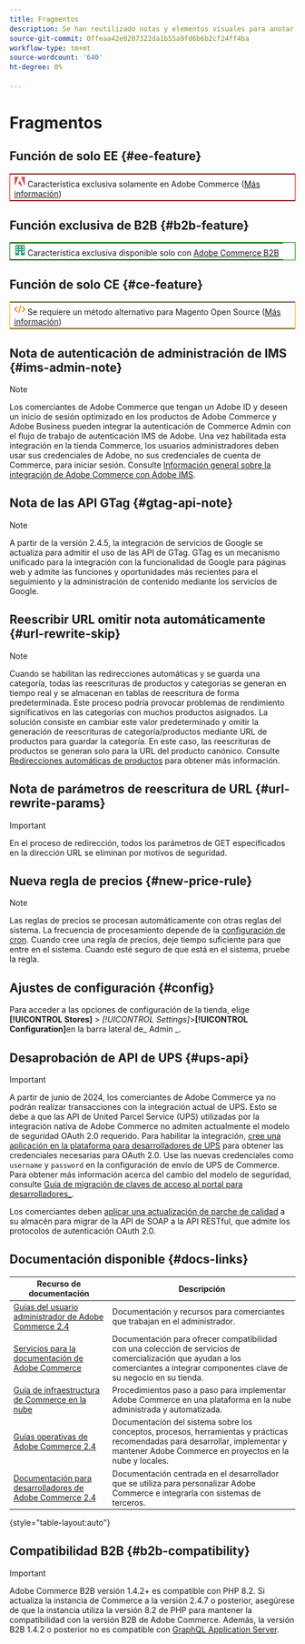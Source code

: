 ```yaml
---
title: Fragmentos
description: Se han reutilizado notas y elementos visuales para anotar una función o página que se aplica a una edición específica
source-git-commit: 0ffeaa42e0207322da1b55a9fd6b6b2cf24ff4ba
workflow-type: tm+mt
source-wordcount: '640'
ht-degree: 0%

---
```


# Fragmentos

## Función de solo EE {#ee-feature}

<table style="border:1px solid red">
<tr><td><img alt="Función Adobe Commerce" src="../assets/adobe-logo.svg" width="20" height="20" /> Característica exclusiva solamente en Adobe Commerce (<a href="https://experienceleague.adobe.com/docs/commerce-admin/user-guides/home.html?lang=es#product-editions">Más información</a>)</td></tr>
</table>

## Función exclusiva de B2B {#b2b-feature}

<table style="border:1px solid green">
<tr><td><img alt="Función Adobe Commerce B2B" src="../assets/b2b.svg" width="20" height="20" /> Característica exclusiva disponible solo con <a href="https://experienceleague.adobe.com/docs/commerce-admin/b2b/introduction.html?lang=es">Adobe Commerce B2B</a></td></tr>
</table>

## Función de solo CE {#ce-feature}

<table style="border:1px solid orange">
<tr><td><img alt="Función Magento Open Source" src="../assets/open-source.svg" width="20" height="20" /> Se requiere un método alternativo para Magento Open Source (<a href="https://experienceleague.adobe.com/docs/commerce-admin/user-guides/home.html?lang=es#product-editions">Más información</a>)</td></tr>
</table>

## Nota de autenticación de administración de IMS {#ims-admin-note}

>[!NOTE]
>
>Los comerciantes de Adobe Commerce que tengan un Adobe ID y deseen un inicio de sesión optimizado en los productos de Adobe Commerce y Adobe Business pueden integrar la autenticación de Commerce Admin con el flujo de trabajo de autenticación IMS de Adobe. Una vez habilitada esta integración en la tienda Commerce, los usuarios administradores deben usar sus credenciales de Adobe, no sus credenciales de cuenta de Commerce, para iniciar sesión. Consulte [Información general sobre la integración de Adobe Commerce con Adobe IMS](/help/getting-started/adobe-ims-integration-overview.md).

## Nota de las API GTag {#gtag-api-note}

>[!NOTE]
>
>A partir de la versión 2.4.5, la integración de servicios de Google se actualiza para admitir el uso de las API de GTag. GTag es un mecanismo unificado para la integración con la funcionalidad de Google para páginas web y admite las funciones y oportunidades más recientes para el seguimiento y la administración de contenido mediante los servicios de Google.

## Reescribir URL omitir nota automáticamente {#url-rewrite-skip}

>[!NOTE]
>
>Cuando se habilitan las redirecciones automáticas y se guarda una categoría, todas las reescrituras de productos y categorías se generan en tiempo real y se almacenan en tablas de reescritura de forma predeterminada. Este proceso podría provocar problemas de rendimiento significativos en las categorías con muchos productos asignados. La solución consiste en cambiar este valor predeterminado y omitir la generación de reescrituras de categoría/productos mediante URL de productos para guardar la categoría. En este caso, las reescrituras de productos se generan solo para la URL del producto canónico. Consulte [Redirecciones automáticas de productos](/help/merchandising-promotions/url-redirect-product-automatic.md) para obtener más información.

## Nota de parámetros de reescritura de URL {#url-rewrite-params}

>[!IMPORTANT]
>
>En el proceso de redirección, todos los parámetros de GET especificados en la dirección URL se eliminan por motivos de seguridad.

## Nueva regla de precios {#new-price-rule}

>[!NOTE]
>
>Las reglas de precios se procesan automáticamente con otras reglas del sistema. La frecuencia de procesamiento depende de la [configuración de cron](https://experienceleague.adobe.com/docs/commerce-operations/configuration-guide/cli/configure-cron-jobs.html?lang=es). Cuando cree una regla de precios, deje tiempo suficiente para que entre en el sistema. Cuando esté seguro de que está en el sistema, pruebe la regla.

## Ajustes de configuración {#config}

Para acceder a las opciones de configuración de la tienda, elige **[!UICONTROL Stores]** > _[!UICONTROL Settings]_>**[!UICONTROL Configuration]**&#x200B;en la barra lateral de_ Admin _.

## Desaprobación de API de UPS {#ups-api}

>[!IMPORTANT]
>
>A partir de junio de 2024, los comerciantes de Adobe Commerce ya no podrán realizar transacciones con la integración actual de UPS. Esto se debe a que las API de United Parcel Service (UPS) utilizadas por la integración nativa de Adobe Commerce no admiten actualmente el modelo de seguridad OAuth 2.0 requerido. Para habilitar la integración, [cree una aplicación en la plataforma para desarrolladores de UPS](https://developer.ups.com/get-started) para obtener las credenciales necesarias para OAuth 2.0. Use las nuevas credenciales como `username` y `password` en la configuración de envío de UPS de Commerce. Para obtener más información acerca del cambio del modelo de seguridad, consulte [Guía de migración de claves de acceso al portal para desarrolladores_](https://developer.ups.com/oauth-developer-guide). <br/>
>
>Los comerciantes deben [aplicar una actualización de parche de calidad](https://experienceleague.adobe.com/docs/commerce-knowledge-base/kb/troubleshooting/known-issues-patches-attached/ups-shipping-method-integration-migration-from-soap-to-restful-api.html?lang=es) a su almacén para migrar de la API de SOAP a la API RESTful, que admite los protocolos de autenticación OAuth 2.0.


## Documentación disponible {#docs-links}

| Recurso de documentación | Descripción |
|----------------------- | ----------- |
| [Guías del usuario administrador de Adobe Commerce 2.4](../landing/home.md) | Documentación y recursos para comerciantes que trabajan en el administrador. |
| [Servicios para la documentación de Adobe Commerce](https://experienceleague.adobe.com/docs/commerce/user-guides/home.html?lang=es) | Documentación para ofrecer compatibilidad con una colección de servicios de comercialización que ayudan a los comerciantes a integrar componentes clave de su negocio en su tienda. |
| [Guía de infraestructura de Commerce en la nube](https://experienceleague.adobe.com/docs/commerce-cloud-service/user-guide/overview.html?lang=es) | Procedimientos paso a paso para implementar Adobe Commerce en una plataforma en la nube administrada y automatizada. |
| [Guías operativas de Adobe Commerce 2.4](https://experienceleague.adobe.com/docs/commerce-operations/operational-guides/home.html?lang=es) | Documentación del sistema sobre los conceptos, procesos, herramientas y prácticas recomendadas para desarrollar, implementar y mantener Adobe Commerce en proyectos en la nube y locales. |
| [Documentación para desarrolladores de Adobe Commerce 2.4](https://developer.adobe.com/commerce/docs) | Documentación centrada en el desarrollador que se utiliza para personalizar Adobe Commerce e integrarla con sistemas de terceros. |

{style="table-layout:auto"}

## Compatibilidad B2B {#b2b-compatibility}

>[!IMPORTANT]
>
>Adobe Commerce B2B versión 1.4.2+ es compatible con PHP 8.2. Si actualiza la instancia de Commerce a la versión 2.4.7 o posterior, asegúrese de que la instancia utiliza la versión 8.2 de PHP para mantener la compatibilidad con la versión B2B de Adobe Commerce. Además, la versión B2B 1.4.2 o posterior no es compatible con [GraphQL Application Server](https://experienceleague.adobe.com/es/docs/commerce-operations/performance-best-practices/concepts/application-server).
